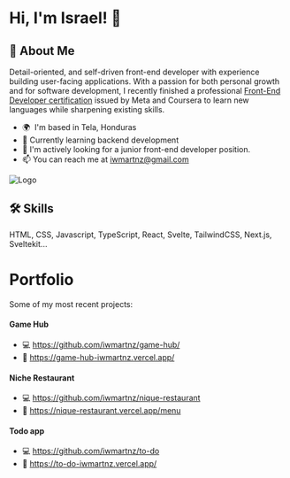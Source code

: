
# Hi, I'm Israel! 👋


## 🚀 About Me
Detail-oriented, and self-driven front-end developer with experience building user-facing applications. With a passion for both personal growth and for software development, I recently finished a professional [Front-End Developer certification](https://www.credly.com/badges/3e68011e-13a1-428d-92a0-83ad7941e15f/public_url) issued by Meta and Coursera to learn new languages while sharpening existing skills.

* 🌍  I'm based in Tela, Honduras
* 🧠 Currently learning backend development
* 🤔 I'm actively looking for a junior front-end developer position.
* 📫 You can reach me at [iwmartnz@gmail.com](mailto:iwmartnz@gmail.com)



![Logo](https://images.credly.com/size/680x680/images/e91ed0b0-842b-417f-8d2f-b07535febdda/image.png)


## 🛠 Skills
HTML, CSS, Javascript, TypeScript, React, Svelte, TailwindCSS, Next.js, Sveltekit...
# Portfolio

Some of my most recent projects:
#### Game Hub
* 💻 https://github.com/iwmartnz/game-hub/
* 🚀  https://game-hub-iwmartnz.vercel.app/
#### Niche Restaurant
* 💻 https://github.com/iwmartnz/nique-restaurant
* 🚀  https://nique-restaurant.vercel.app/menu
#### Todo app
* 💻 https://github.com/iwmartnz/to-do
* 🚀  https://to-do-iwmartnz.vercel.app/
